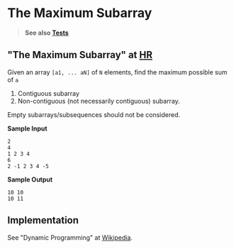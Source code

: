 # The Maximum Subarray

> **See also [Tests](../../../../../../../test/groovy/com/tydbits/hackerrank/dp/maxsubarray)**

## "The Maximum Subarray" at [HR](https://www.hackerrank.com/challenges/maxsubarray)

Given an array `[a1, ... aN]` of `N` elements, find the maximum possible 
sum of `a`

1. Contiguous subarray
2. Non-contiguous (not necessarily contiguous) subarray.

Empty subarrays/subsequences should not be considered.

**Sample Input**
```
2 
4 
1 2 3 4
6
2 -1 2 3 4 -5
```

**Sample Output**
```
10 10
10 11
```

## Implementation

See "Dynamic Programming" at [Wikipedia](https://en.wikipedia.org/wiki/Dynamic_programming).
